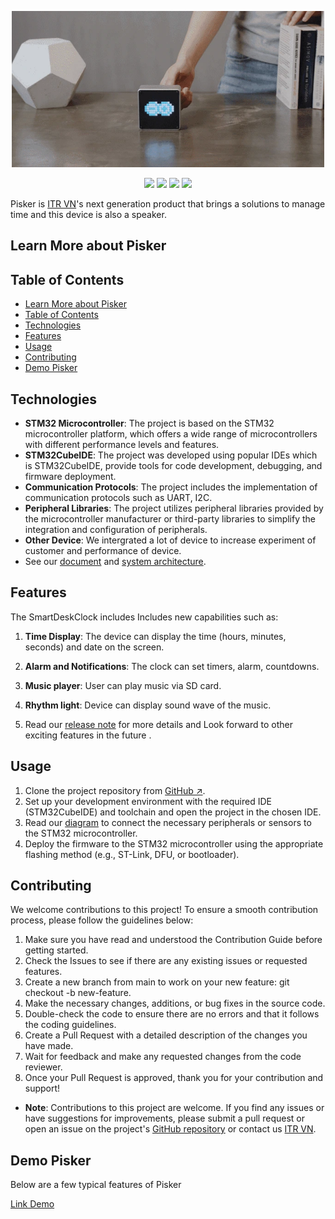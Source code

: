 <p align="center">
  <img src="/doc/Device_gif.jpg" alt= "Project Image" width="500" height="auto">
</p>

<p align="center">
    <a href="https://github.com/vyluu-itr/07-2023-itr-intern-group-2/tree/release/0.1.0"><img src="https://img.shields.io/badge/release-v1.2.0-blue"></a>
    <a href=""><img src="https://img.shields.io/badge/language-C/C++-aff.svg"></a>
    <a href="https://www.st.com/en/development-tools/stm32cubeide.html"><img src="https://img.shields.io/badge/ide-STM32CubeIDE-pink.svg"></a>
    <a href="https://itrvn.com/"><img src="https://img.shields.io/badge/source-ITR%20VN-yel.svg"></a>

</p>

Pisker is [ITR VN](https://itrvn.com/)'s next generation product that brings a solutions to manage time and this device is also a speaker.

## Learn More about Pisker 
 <!-- <p align="center">
  <img src="./intro.gif" alt="Project Image" width="600" height="auto">
</p> -->

## Table of Contents
- [Learn More about Pisker](#learn-more-about-pisker)
- [Table of Contents](#table-of-contents)
- [Technologies](#technologies)
- [Features](#features)
- [Usage](#usage)
- [Contributing](#contributing)
- [Demo Pisker](#demo-pisker)
<!-- - [License](#license) -->
<!-- - [Demo Smart Desk Clock](#demo-smart-desk-clock) -->




## Technologies
 <!-- <p align="center">
  <img src="./tech.jpg" alt="Project Image" width="500" height="auto">
</p> -->

* **STM32 Microcontroller**: The project is based on the STM32 microcontroller platform, which offers a wide range of microcontrollers with different performance levels and features.
*  **STM32CubeIDE**: The project was developed using popular IDEs which is STM32CubeIDE, provide tools for code development, debugging, and firmware deployment.
*  **Communication Protocols**: The project includes the implementation of communication protocols such as UART, I2C.
*  **Peripheral Libraries**: The project utilizes peripheral libraries provided by the microcontroller manufacturer or third-party libraries to simplify the integration and configuration of peripherals.
*  **Other Device**: We intergrated a lot of device to increase experiment of customer and performance of device.
*  See our [document](.doc/feature_of_project.md) and [system architecture](./firmware_architechture.png).

## Features
 <!-- <p align="center">
  <img src="./Description.jpg" alt="Project Image" width="700" height="auto">
</p> -->
The SmartDeskClock includes Includes new capabilities such as:

1. **Time Display**: The device can display the time (hours, minutes, seconds) and date on the screen.

2. **Alarm and Notifications**: The clock can set timers, alarm, countdowns.

3. **Music player**: User can play music via SD card.

4. **Rhythm light**: Device can display sound wave of the music.
5. Read our [release note](./RELEASE_NOTE.md) for more details and Look forward to other exciting features in the future . 

## Usage
1. Clone the project repository from [GitHub ↗](https://github.com/vyluu-itr/07-2023-itr-intern-group-2/tree/main/Pisker).
2. Set up your development environment with the required IDE (STM32CubeIDE) and toolchain and open the project in the chosen IDE.
3. Read our [diagram](./diagram_wire_connection.jpg) to connect the necessary peripherals or sensors to the STM32 microcontroller.
4. Deploy the firmware to the STM32 microcontroller using the appropriate flashing method (e.g., ST-Link, DFU, or bootloader).

## Contributing
We welcome contributions to this project! To ensure a smooth contribution process, please follow the guidelines below:

1. Make sure you have read and understood the Contribution Guide before getting started.
2. Check the Issues to see if there are any existing issues or requested features.
3. Create a new branch from main to work on your new feature: git checkout -b new-feature.
4. Make the necessary changes, additions, or bug fixes in the source code.
5. Double-check the code to ensure there are no errors and that it follows the coding guidelines.
6. Create a Pull Request with a detailed description of the changes you have made.
7. Wait for feedback and make any requested changes from the code reviewer.
8. Once your Pull Request is approved, thank you for your contribution and support!
* **Note**: Contributions to this project are welcome. If you find any issues or have suggestions for improvements, please submit a pull request or open an issue on the project's [GitHub repository](https://github.com/vyluu-itr/07-2023-itr-intern-group-2/tree/main/Pisker) or contact us [ITR VN](https://itrvn.com/).

## Demo Pisker
Below are a few typical features of Pisker

[Link Demo](https://www.youtube.com)
